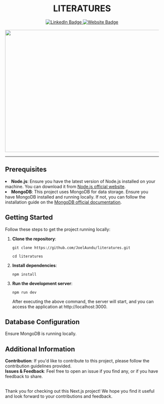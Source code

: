 <div id="header" align="center">

<h1>LITERATURES</h1>

<div id="badges">
  <a href="https://www.linkedin.com/company/my-nextjs-project">
    <img src="https://img.shields.io/badge/LinkedIn-blue?style=for-the-badge&logo=linkedin&logoColor=white" alt="LinkedIn Badge"/>
  </a>
  <a href="https://nextjs.org/">
    <img src="https://img.shields.io/badge/Literatures-white?style=for-the-badge&logoColor=black" alt="Website Badge"/>
  </a>
  <br></br>
</div>

<img src="https://media.giphy.com/media/EEqE8UeF7h7nRNaNWQ/giphy.gif" width="700" height="400"/>
</div>

---

<h2>Prerequisites</h2>

  <li><strong>Node.js</strong>: Ensure you have the latest version of Node.js installed on your machine. You can download it from <a href="https://nodejs.org/">Node.js official website</a>.</li>
  <li><strong>MongoDB</strong>: This project uses MongoDB for data storage. Ensure you have MongoDB installed and running locally. If not, you can follow the installation guide on the <a href="https://docs.mongodb.com/manual/installation/">MongoDB official documentation</a>.</li>

<h2>Getting Started</h2>

Follow these steps to get the project running locally:

1. **Clone the repository**:

   ```
   git clone https://github.com/JoelAundu/literatures.git
   ```

   ```
   cd literatures
   ```

2. **Install dependencies**:

   ```
   npm install
   ```

3. **Run the development server**:

   ```
   npm run dev
   ```

   After executing the above command, the server will start, and you can access the application at http://localhost:3000.

<h2>Database Configuration</h2>
Ensure MongoDB is running locally.

<h2>Additional Information</h2>

**Contribution**:
If you'd like to contribute to this project, please follow the contribution guidelines provided. <br/>
**Issues & Feedback**: Feel free to open an issue if you find any, or if you have feedback to share. <br/><br/>

Thank you for checking out this Next.js project! We hope you find it useful and look forward to your contributions and feedback.

